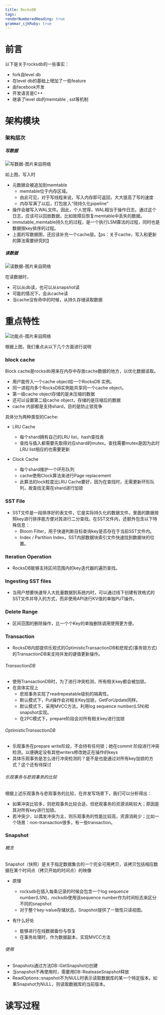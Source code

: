 ```yaml
---
title: RocksDB
tags: 
renderNumberedHeading: true
grammar_cjkRuby: true
---
```

# 前言
以下是关于rocksdb的一些事实：
- fork自level db
- 在level db的基础上增加了一些feature
- 由facebook开发
- 开发语言是C++
- 继承了level db的memtable , sst等机制

# 架构模块
### 架构层次
##### 写数据
![写数据-图片来自网络](https://gitee.com/string_coder/xiaoshujiang/raw/master/write.jpg)

如上图，写入时
- 元数据会被追加到memtable
 	 - memtable位于内存区域。
	 - 由此可见，对于写线程来说，写入内存即可返回，大大提高了写的速度
	 - 内存写满了以后，打包放入“待持久化pipeline”
- 操作会被写入WAL文件。因此，个人觉得，WAL相当于操作日志。通过这个日志，应该可以回放数据，比如故障后恢复memtable中丢失的数据。
- immutable_memtable持久化的过程，是一个执行LSM算法的过程，同时也是数据按key排序的过程。
- 上面的写数据图，还应该补充一个cache层。【ps：关于cache，写入和更新的算法需要研究的】

##### 读数据
![读数据-图片来自网络](https://gitee.com/string_coder/xiaoshujiang/raw/master/read.jpg)

在读数据时，
- 可以从db读，也可以从snapshot读
- 可能的情况下，会从cache读
- 当cache没有命中的时候，从持久存储读取数据

# 重点特性
![功能点-图片来自网络](https://gitee.com/string_coder/xiaoshujiang/raw/master/functions.png)

根据上图，我们重点从以下几个方面进行说明
### block cache
Block cache是rocksdb用来在内存中存放cache数据的地方，以优化数据读取。
- 用户能传入一个cache object给一个RocksDB 实例。
- 同一进程内多个RocksDB实例能共享同一个cache object。
- 第一级cache object存储的是未压缩的数据
- 还可以设置第二级cache object，存储的是压缩后的数据
- cache 内部都是支持shard，目的是防止锁竞争

具体分为两种类型的Cache:
- LRU Cache
	- 每个shard拥有自己的LRU list，hash查找表
	- 查找与插入都需要先取得对应shard的mutex。查找需要mutex是因为此时LRU list相应的也需要更新

- Clock Cache
	- 每个shard维护一个环形队列
	- cache使用Clock算法来进行Page replacement
	- 此算法的lock粒度比LRU Cache要好，因为在查找时，无需更新环形队列，故查找无需在shard进行加锁

### SST File
- SST文件是一段排序好的表文件，它是实际持久化的数据文件。里面的数据按照key进行排序能方便对其进行二分查找。在SST文件内，还额外包含以下特殊信息：
	- Bloom Filter，用于快速判断目标查询key是否存在于当前SST文件内。
	- Index / Partition Index，SST内部数据块索引文件快速找到数据块的位置。

### Iteration Operation
- RocksDB能够支持区间范围内的key迭代器的遍历查找。

### Ingesting SST files
- 当用户想要快速导入大批量数据到系统内时，可以通过线下创建有效格式的SST文件并导入的方式，而非使用API进行KV值的单独PUT操作。

### Delete Range
- 区间范围的删除操作，比一个个Key的单独删除调用使用更方便。

### Transaction
- RocksDB内部提供乐观式的OptimisticTransactionDB和悲观式(事务锁方式)的TransactionDB来支持并发的键值更新操作。

###### TransactionDB
- 使用TransactionDB时，为了进行冲突检测，所有相关key都会被加锁。
- 在具体实现上
	- 悲观事务实现了readrepeatable级别的隔离性。
	- 默认模式下，Put操作会对相关Key加锁，GetForUpdate同样。
	- 默认模式下，采用MVCC方法，利用log sequence number(LSN)和snapshot实现。
	- 在2PC模式下，prepare阶段会对所有相关key进行加锁

###### OptimisticTransactionDB
- 乐观事务在prepare write阶段，不会持有任何锁；她在commit 阶段进行冲突检测，以便确定没有其他writers修改她正在操作的keys
- 具体乐观事务是怎么进行冲突检测的？是不是也是通过对所有key加锁的方式？这个还有待探讨

###### 乐观事务与悲观事务的比较
 根据上述乐观事务与悲观事务的比较，在并发写场景下，我们可以分析得出：
- 如果冲突比较多，则悲观事务比较合适，但悲观事务的资源消耗较大；原因是其对所有key进行加锁。
- 若冲突少，以偶发冲突为主，则乐观事务的性能比较高，资源消耗少；比如一个场景：non-transaction很多，有一些transaction。

### Snapshot
###### 概念
Snapshot（快照）是关于指定数据集合的一个完全可用拷贝，该拷贝包括相应数据在某个时间点（拷贝开始的时间点）的映像

- 原理
 	- rocksdb在插入每条记录的时候会包含一个log sequence number(LSN)，rocksdb使用该sequence number作为时间标志来区分不同的snapshot
 	- 对于整个key-value存储状态，Snapshot提供了一致性只读视图。

 
- 有什么好处
	- 能够进行在线数据备份与恢复
	- 在事务处理时，作为数据副本，实现MVCC方法

###### 使用
- Snapshots通过方法DB::GetSnapshot()创建
- 当snapshot不再使用时，需要用DB::RealeaseSnapshot释放
- ReadOptions::snapshot不为NULL时表示读取数据库的某一个特定版本。如果Snapshot为NULL，则读取数据库的当前版本。

# 读写过程

